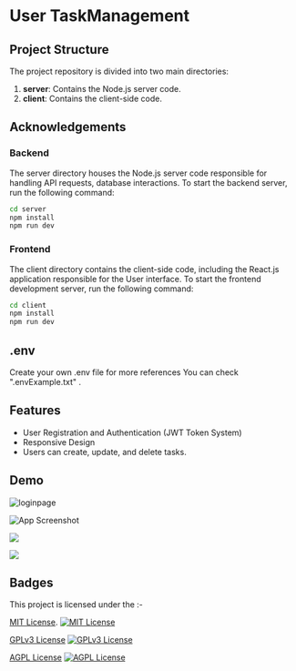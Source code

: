 # User TaskManagement

## Project Structure

The project repository is divided into two main directories:

1. **server**: Contains the Node.js server code.
2. **client**: Contains the client-side code.

## Acknowledgements

### Backend

The server directory houses the Node.js server code responsible for handling API requests, database interactions. To start the backend server, run the following command:

```bash
cd server
npm install
npm run dev
```

### Frontend

The client directory contains the client-side code, including the React.js application responsible for the User interface. To start the frontend development server, run the following command:

```bash
cd client
npm install
npm run dev
```

## .env

Create your own .env file for more references You can check ".envExample.txt" .

## Features

- User Registration and Authentication (JWT Token System)
- Responsive Design
- Users can create, update, and delete tasks.

## Demo

![loginpage](https://res.cloudinary.com/codersid063/image/upload/v1716142010/userTaskmanagement/u8xhhtyy8ye6q5vqscbg.png)

![App Screenshot](https://res.cloudinary.com/codersid063/image/upload/v1716142009/userTaskmanagement/yrsccg6uyapl5vlt842x.png)

![](https://res.cloudinary.com/codersid063/image/upload/v1716142413/userTaskmanagement/xbrmgjgxl0c9bpysllor.png)

![](https://res.cloudinary.com/codersid063/image/upload/v1716141961/userTaskmanagement/u1zlvfmxd7dm3jfwnezn.png)

## Badges

This project is licensed under the :-

[MIT License](LICENSE).
[![MIT License](https://img.shields.io/badge/License-MIT-green.svg)](https://choosealicense.com/licenses/mit/)

[GPLv3 License](LICENSE)
[![GPLv3 License](https://img.shields.io/badge/License-GPL%20v3-yellow.svg)](https://opensource.org/licenses/)

[AGPL License](LICENSE)
[![AGPL License](https://img.shields.io/badge/license-AGPL-blue.svg)](http://www.gnu.org/licenses/agpl-3.0)
